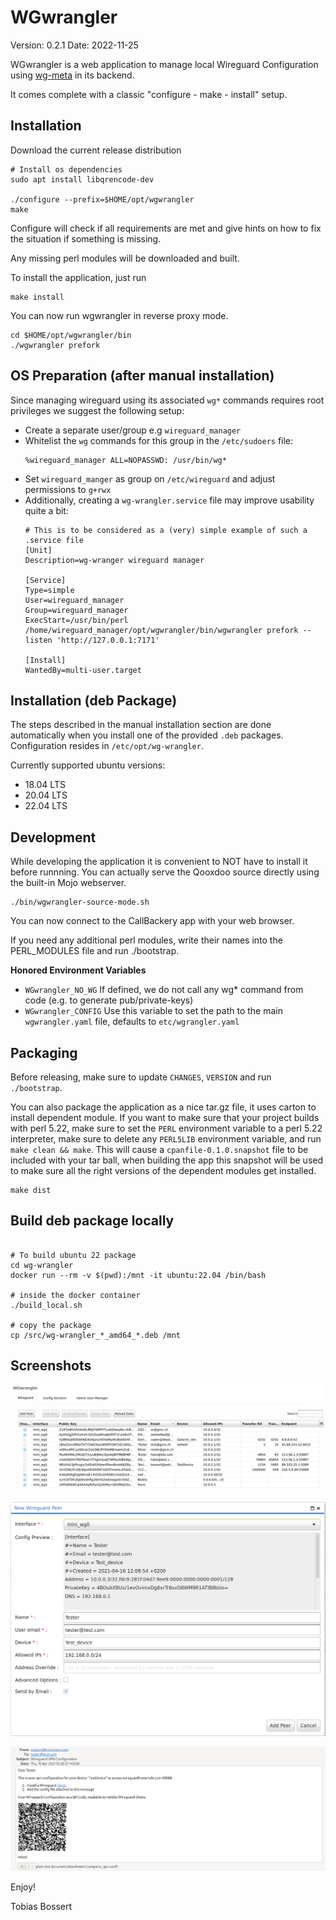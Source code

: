WGwrangler
===========
Version: 0.2.1
Date: 2022-11-25

WGwrangler is a web application to manage local Wireguard Configuration using 
[wg-meta](https://metacpan.org/release/Wireguard-WGmeta) in its backend. 

It comes complete with a classic "configure - make - install" setup.

Installation
------------

Download the current release distribution

```console
# Install os dependencies
sudo apt install libqrencode-dev

./configure --prefix=$HOME/opt/wgwrangler
make
```

Configure will check if all requirements are met and give
hints on how to fix the situation if something is missing.

Any missing perl modules will be downloaded and built.

To install the application, just run

```console
make install
```

You can now run wgwrangler in reverse proxy mode.

```console
cd $HOME/opt/wgwrangler/bin
./wgwrangler prefork
```

OS Preparation (after manual installation)
-------------

Since managing wireguard using its associated `wg*` commands requires root privileges we suggest the following
setup:

- Create a separate user/group e.g `wireguard_manager`
- Whitelist the `wg` commands for this group in the `/etc/sudoers` file:
  ```text
  %wireguard_manager ALL=NOPASSWD: /usr/bin/wg*
  ```
- Set `wireguard_manger` as group on `/etc/wireguard` and adjust permissions to `g+rwx`
- Additionally, creating a `wg-wrangler.service` file may improve usability quite a bit:
  ```text
  # This is to be considered as a (very) simple example of such a .service file
  [Unit]
  Description=wg-wranger wireguard manager
  
  [Service]
  Type=simple
  User=wireguard_manager
  Group=wireguard_manager
  ExecStart=/usr/bin/perl /home/wireguard_manager/opt/wgwrangler/bin/wgwrangler prefork --listen 'http://127.0.0.1:7171'
  
  [Install]
  WantedBy=multi-user.target
   ```

Installation (deb Package)
---------

The steps described in the manual installation section are done automatically when you install one of the provided `.deb` packages.
Configuration resides in `/etc/opt/wg-wrangler`.

Currently supported ubuntu versions:

- 18.04 LTS
- 20.04 LTS
- 22.04 LTS

Development
-----------

While developing the application it is convenient to NOT have to install it
before runnning. You can actually serve the Qooxdoo source directly
using the built-in Mojo webserver.

```console
./bin/wgwrangler-source-mode.sh
```

You can now connect to the CallBackery app with your web browser.

If you need any additional perl modules, write their names into the PERL_MODULES
file and run ./bootstrap.

**Honored Environment Variables**

- `WGwrangler_NO_WG` If defined, we do not call any wg* command from code (e.g. to generate pub/private-keys)
- `WGwrangler_CONFIG` Use this variable to set the path to the main `wgwrangler.yaml` file, defaults to `etc/wgrangler.yaml`

Packaging
---------

Before releasing, make sure to update `CHANGES`, `VERSION` and run
`./bootstrap`.

You can also package the application as a nice tar.gz file, it uses carton to
install dependent module. If you want to make sure that your project builds with perl
5.22, make sure to set the `PERL` environment variable to a perl 5.22
interpreter, make sure to delete any `PERL5LIB` environment variable, and run
`make clean && make`. This will cause a `cpanfile-0.1.0.snapshot` file to be included
with your tar ball, when building the app this snapshot will be used to make sure
all the right versions of the dependent modules get installed.

```shell
make dist
```

Build deb package locally
-------------------------

```shell

# To build ubuntu 22 package
cd wg-wrangler
docker run --rm -v $(pwd):/mnt -it ubuntu:22.04 /bin/bash

# inside the docker container
./build_local.sh

# copy the package
cp /src/wg-wrangler_*_amd64_*.deb /mnt

```

Screenshots
-----------

![](.github/img/overview.png)

![](.github/img/create.png)

![](.github/img/email.png)


Enjoy!

Tobias Bossert <bossert _at_ oetiker _this_is_a_dot_ ch>
